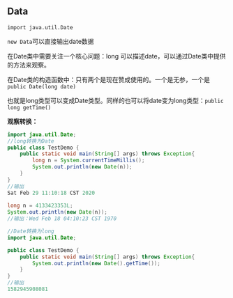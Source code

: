 ## Data

`import java.util.Date`

`new Data`可以直接输出date数据

在Date类中需要关注一个核心问题：long 可以描述date，可以通过Date类中提供的方法来观察。

在Date类的构造函数中：只有两个是现在赞成使用的。一个是无参，一个是`public Date(long date)`

也就是long类型可以变成Date类型。同样的也可以将date变为long类型：`public long getTime()`

**观察转换：**

```java
import java.util.Date;
//long转换为Date
public class TestDemo {
	public static void main(String[] args) throws Exception{
		long n = System.currentTimeMillis();
		System.out.println(new Date(n));
	}
}
//输出
Sat Feb 29 11:10:18 CST 2020
    
long n = 4133423353L;
System.out.println(new Date(n));
//输出：Wed Feb 18 04:10:23 CST 1970

//Date转换为long
import java.util.Date;

public class TestDemo {
	public static void main(String[] args) throws Exception{
		System.out.println(new Date().getTime());
	}
}
//输出
1582945908081
```

